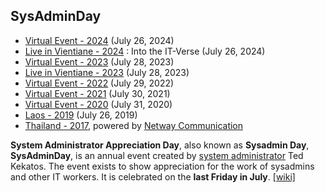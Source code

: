 ## SysAdminDay

+ [Virtual Event - 2024](/2024/VirtualEvent) (July 26, 2024)
+ [Live in Vientiane - 2024](/2024/VTE/) : Into the IT-Verse (July 26, 2024)
+ [Virtual Event - 2023](/2023/VirtualEvent) (July 28, 2023)
+ [Live in Vientiane - 2023](/2023/VTE/) (July 28, 2023)
+ [Virtual Event - 2022](/2022/VirtualEvent) (July 29, 2022)
+ [Virtual Event - 2021](/2021/VirtualEvent) (July 30, 2021)
+ [Virtual Event - 2020](/2020/VirtualEvent) (July 31, 2020)
+ [Laos - 2019](/2019/Laos) (July 26, 2019)
+ [Thailand - 2017](https://www.facebook.com/pg/sysadminthailand/photos/?tab=album&album_id=303193886821648), powered by [Netway Communication](https://netway.co.th/)

**System Administrator Appreciation Day**, also known as **Sysadmin Day**, **SysAdminDay**, is an annual event created by [system administrator](https://en.wikipedia.org/wiki/System_administrator) Ted Kekatos. The event exists to show appreciation for the work of sysadmins and other IT workers. It is celebrated on the **last Friday in July**. [[wiki]](https://en.wikipedia.org/wiki/System_Administrator_Appreciation_Day)
